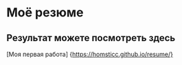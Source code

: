 # Моё резюме

## Результат можете посмотреть здесь

[Моя первая работа] {https://homsticc.github.io/resume/}
